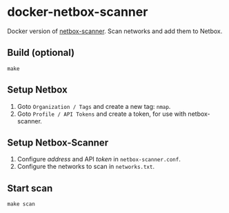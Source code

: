 # docker-netbox-scanner

Docker version of [netbox-scanner](https://github.com/lopes/netbox-scanner). Scan networks and add them to Netbox.

## Build (optional)

    make

## Setup Netbox

1. Goto `Organization / Tags` and create a new tag: `nmap`.
1. Goto `Profile / API Tokens` and create a token, for use with netbox-scanner.

## Setup Netbox-Scanner

1. Configure *address* and API *token* in `netbox-scanner.conf`.
1. Configure the networks to scan in `networks.txt`.

## Start scan

    make scan
